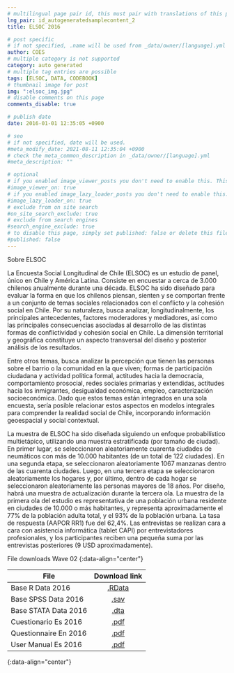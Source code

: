 ```yaml
---
# multilingual page pair id, this must pair with translations of this page. (This name must be unique)
lng_pair: id_autogeneratedsamplecontent_2
title: ELSOC 2016

# post specific
# if not specified, .name will be used from _data/owner/[language].yml
author: COES
# multiple category is not supported
category: auto generated
# multiple tag entries are possible
tags: [ELSOC, DATA, CODEBOOK]
# thumbnail image for post
img: ":elsoc_img.jpg"
# disable comments on this page
comments_disable: true

# publish date
date: 2016-01-01 12:35:05 +0900

# seo
# if not specified, date will be used.
#meta_modify_date: 2021-08-11 12:35:04 +0900
# check the meta_common_description in _data/owner/[language].yml
#meta_description: ""

# optional
# if you enabled image_viewer_posts you don't need to enable this. This is only if image_viewer_posts = false
#image_viewer_on: true
# if you enabled image_lazy_loader_posts you don't need to enable this. This is only if image_lazy_loader_posts = false
#image_lazy_loader_on: true
# exclude from on site search
#on_site_search_exclude: true
# exclude from search engines
#search_engine_exclude: true
# to disable this page, simply set published: false or delete this file
#published: false
---
```


<!-- outline-start -->

Sobre ELSOC

La Encuesta Social Longitudinal de Chile (ELSOC) es un estudio de panel, único en Chile y América Latina. Consiste en encuestar a cerca de 3.000 chilenos anualmente durante una década. ELSOC ha sido diseñado para evaluar la forma en que los chilenos piensan, sienten y se comportan frente a un conjunto de temas sociales relacionados con el conflicto y la cohesión social en Chile. Por su naturaleza, busca analizar, longitudinalmente, los principales antecedentes, factores moderadores y mediadores, así como las principales consecuencias asociadas al desarrollo de las distintas formas de conflictividad y cohesión social en Chile. La dimensión territorial y geográfica constituye un aspecto transversal del diseño y posterior análisis de los resultados.

Entre otros temas, busca analizar la percepción que tienen las personas sobre el barrio o la comunidad en la que viven; formas de participación ciudadana y actividad política formal, actitudes hacia la democracia, comportamiento prosocial, redes sociales primarias y extendidas, actitudes hacia los inmigrantes, desigualdad económica, empleo, caracterización socioeconómica. Dado que estos temas están integrados en una sola encuesta, sería posible relacionar estos aspectos en modelos integrales para comprender la realidad social de Chile, incorporando información geoespacial y social contextual.

La muestra de ELSOC ha sido diseñada siguiendo un enfoque probabilístico multietápico, utilizando una muestra estratificada (por tamaño de ciudad). En primer lugar, se seleccionaron aleatoriamente cuarenta ciudades de neumáticos con más de 10.000 habitantes (de un total de 122 ciudades). En una segunda etapa, se seleccionaron aleatoriamente 1067 manzanas dentro de las cuarenta ciudades. Luego, en una tercera etapa se seleccionaron aleatoriamente los hogares y, por último, dentro de cada hogar se seleccionaron aleatoriamente las personas mayores de 18 años. Por diseño, habrá una muestra de actualización durante la tercera ola. La muestra de la primera ola del estudio es representativa de una población urbana residente en ciudades de 10.000 o más habitantes, y representa aproximadamente el 77% de la población adulta total, y el 93% de la población urbana. La tasa de respuesta (AAPOR RR1) fue del 62,4%. Las entrevistas se realizan cara a cara con asistencia informática (tablet CAPI) por entrevistadores profesionales, y los participantes reciben una pequeña suma por las entrevistas posteriores (9 USD aproximadamente).


File downloads Wave 02
{:data-align="center"}
        

|File                 |   Download link                           |
| ------------------- | :---------------------------------------: |
| Base R Data 2016    |[.RData](https://dataverse.harvard.edu/file.xhtml?fileId=4606516&version=6.0)                                        |
| Base SPSS Data 2016 |[.sav](https://dataverse.harvard.edu/file.xhtml?fileId=4606517&version=6.0)                                          |
| Base STATA Data 2016|[.dta](https://dataverse.harvard.edu/file.xhtml?fileId=4606531&version=6.0)                                          |
| Cuestionario Es 2016|[.pdf](https://dataverse.harvard.edu/file.xhtml?persistentId=doi:10.7910/DVN/0KIRBJ/PRIOBA&version=6.0)              |
| Questionnaire En 2016|[.pdf](https://dataverse.harvard.edu/file.xhtml?persistentId=doi:10.7910/DVN/0KIRBJ/U9FGCP&version=6.0)             |
| User Manual Es 2016 |[.pdf](https://dataverse.harvard.edu/file.xhtml?persistentId=doi:10.7910/DVN/0KIRBJ/4FONBA&version=6.0)              |
{:data-align="center"}

<!-- outline-end -->
